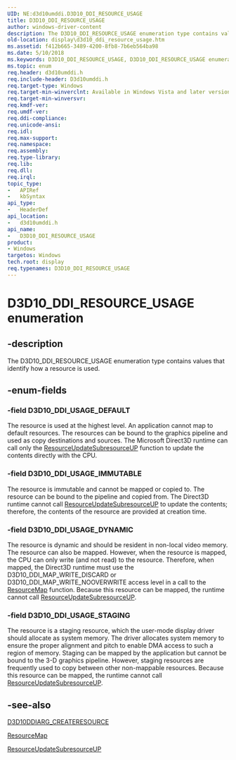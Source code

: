 ```yaml
---
UID: NE:d3d10umddi.D3D10_DDI_RESOURCE_USAGE
title: D3D10_DDI_RESOURCE_USAGE
author: windows-driver-content
description: The D3D10_DDI_RESOURCE_USAGE enumeration type contains values that identify how a resource is used.
old-location: display\d3d10_ddi_resource_usage.htm
ms.assetid: f412b665-3489-4200-8fb8-7b6eb564ba98
ms.date: 5/10/2018
ms.keywords: D3D10_DDI_RESOURCE_USAGE, D3D10_DDI_RESOURCE_USAGE enumeration [Display Devices], D3D10_DDI_USAGE_DEFAULT, D3D10_DDI_USAGE_DYNAMIC, D3D10_DDI_USAGE_IMMUTABLE, D3D10_DDI_USAGE_STAGING, UMDisplayDriver_Dx10param_Structs_1d4cddbd-58a0-45b3-b7a9-8b55654c37a7.xml, d3d10umddi/D3D10_DDI_RESOURCE_USAGE, d3d10umddi/D3D10_DDI_USAGE_DEFAULT, d3d10umddi/D3D10_DDI_USAGE_DYNAMIC, d3d10umddi/D3D10_DDI_USAGE_IMMUTABLE, d3d10umddi/D3D10_DDI_USAGE_STAGING, display.d3d10_ddi_resource_usage
ms.topic: enum
req.header: d3d10umddi.h
req.include-header: D3d10umddi.h
req.target-type: Windows
req.target-min-winverclnt: Available in Windows Vista and later versions of the Windows operating systems.
req.target-min-winversvr: 
req.kmdf-ver: 
req.umdf-ver: 
req.ddi-compliance: 
req.unicode-ansi: 
req.idl: 
req.max-support: 
req.namespace: 
req.assembly: 
req.type-library: 
req.lib: 
req.dll: 
req.irql: 
topic_type:
-	APIRef
-	kbSyntax
api_type:
-	HeaderDef
api_location:
-	d3d10umddi.h
api_name:
-	D3D10_DDI_RESOURCE_USAGE
product:
- Windows
targetos: Windows
tech.root: display
req.typenames: D3D10_DDI_RESOURCE_USAGE
---
```


# D3D10_DDI_RESOURCE_USAGE enumeration


## -description


The D3D10_DDI_RESOURCE_USAGE enumeration type contains values that identify how a resource is used.


## -enum-fields




### -field D3D10_DDI_USAGE_DEFAULT

The resource is used at the highest level. An application cannot map to default resources. The resources can be bound to the graphics pipeline and used as copy destinations and sources. The Microsoft Direct3D runtime can call only the <a href="https://msdn.microsoft.com/3b6177f4-43a1-4461-abfc-5c463b0ba612">ResourceUpdateSubresourceUP</a> function to update the contents directly with the CPU.


### -field D3D10_DDI_USAGE_IMMUTABLE

The resource is immutable and cannot be mapped or copied to. The resource can be bound to the pipeline and copied from. The Direct3D runtime cannot call <a href="https://msdn.microsoft.com/3b6177f4-43a1-4461-abfc-5c463b0ba612">ResourceUpdateSubresourceUP</a> to update the contents; therefore, the contents of the resource are provided at creation time.


### -field D3D10_DDI_USAGE_DYNAMIC

The resource is dynamic and should be resident in non-local video memory. The resource can also be mapped. However, when the resource is mapped, the CPU can only write (and not read) to the resource. Therefore, when mapped, the Direct3D runtime must use the D3D10_DDI_MAP_WRITE_DISCARD or D3D10_DDI_MAP_WRITE_NOOVERWRITE access level in a call to the <a href="https://msdn.microsoft.com/1310a3f8-02dd-4d35-98ad-4016e57d1eb2">ResourceMap</a> function. Because this resource can be mapped, the runtime cannot call <a href="https://msdn.microsoft.com/3b6177f4-43a1-4461-abfc-5c463b0ba612">ResourceUpdateSubresourceUP</a>. 


### -field D3D10_DDI_USAGE_STAGING

The resource is a staging resource, which the user-mode display driver should allocate as system memory. The driver allocates system memory to ensure the proper alignment and pitch to enable DMA access to such a region of memory. Staging can be mapped by the application but cannot be bound to the 3-D graphics pipeline. However, staging resources are frequently used to copy between other non-mappable resources. Because this resource can be mapped, the runtime cannot call <a href="https://msdn.microsoft.com/3b6177f4-43a1-4461-abfc-5c463b0ba612">ResourceUpdateSubresourceUP</a>. 


## -see-also




<a href="https://msdn.microsoft.com/library/windows/hardware/ff541697">D3D10DDIARG_CREATERESOURCE</a>



<a href="https://msdn.microsoft.com/1310a3f8-02dd-4d35-98ad-4016e57d1eb2">ResourceMap</a>



<a href="https://msdn.microsoft.com/3b6177f4-43a1-4461-abfc-5c463b0ba612">ResourceUpdateSubresourceUP</a>
 

 

